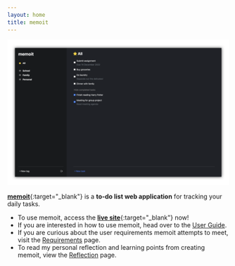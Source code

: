 ```yaml
---
layout: home
title: memoit
---
```


![memoit](images/memoit.png)

[**memoit**](https://memoit-production.herokuapp.com/){:target="_blank"} is a **to-do list web application** for tracking your daily tasks.

- To use memoit, access the [**live site**](https://memoit-production.herokuapp.com/){:target="_blank"} now!
- If you are interested in how to use memoit, head over to the [User Guide](https://jasonqiu212.github.io/memoit/UserGuide.html).
- If you are curious about the user requirements memoit attempts to meet, visit the [Requirements](https://jasonqiu212.github.io/memoit/Requirements.html) page.
- To read my personal reflection and learning points from creating memoit, view the [Reflection](https://jasonqiu212.github.io/memoit/Reflection.html) page.

